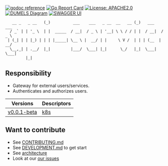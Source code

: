 [![godoc reference](https://img.shields.io/badge/godoc-reference-blue.svg)](https://pkg.go.dev/github.com/klovercloud-ci-cd/api-service)
[![Go Report Card](https://img.shields.io/badge/go%20report-A+-brightgreen.svg?style=flat)](https://goreportcard.com/report/github.com/klovercloud-ci-cd/api-service)
[![License: APACHE2.0](https://img.shields.io/badge/License-apache2.0-green.svg)](https://opensource.org/licenses/Apache-2.0)
[![DUMELS Diagram](https://www.dumels.com/api/v1/badge/7c0df4bd-6943-4d89-92f2-11b3761d5c96)](https://www.dumels.com/diagram/7c0df4bd-6943-4d89-92f2-11b3761d5c96)
[![SWAGGER UI](https://img.shields.io/badge/swagger-api-green)](https://klovercloud-ci-cd.github.io/api-service/)

```                 _                                       _               
   __ _   _ __   (_)          ___    ___   _ __  __   __ (_)   ___    ___ 
  / _` | | '_ \  | |  _____  / __|  / _ \ | '__| \ \ / / | |  / __|  / _ \
 | (_| | | |_) | | | |_____| \__ \ |  __/ | |     \ V /  | | | (__  |  __/
  \__,_| | .__/  |_|         |___/  \___| |_|      \_/   |_|  \___|  \___|
         |_|                                                              
```

## Responsibility

- Gateway for external users/services.
- Authenticates and authorizes users.

| Versions | Descriptors  |
|----------|-------------|
| [v0.0.1-beta](https://github.com/klovercloud-ci-cd/api-service/releases/tag/v0.0.1-beta) | [k8s](k8s/v0.0.1-beta) |


## Want to contribute

- See [CONTRIBUTING.md](markdownfiles/CONTRIBUTING.md)
- See [DEVELOPMENT.md](markdownfiles/DEVELOPMENT.md) to get start
- See [architecture](https://github.com/klovercloud-ci-cd/architecture/blob/master/README.md)
- Look at our
  [our issues](https://github.com/klovercloud-ci-cd/api-service/issues)